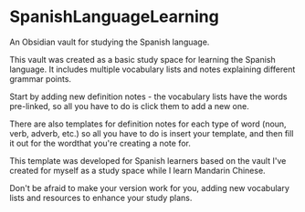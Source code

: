 # SpanishLanguageLearning
An Obsidian vault for studying the Spanish language.

This vault was created as a basic study space for learning the Spanish language.  It includes multiple vocabulary lists and notes explaining different grammar points.

Start by adding new definition notes - the vocabulary lists have the words pre-linked, so all you have to do is click them to add a new one.

There are also templates for definition notes for each type of word (noun, verb, adverb, etc.) so all you have to do is insert your template, and then fill it out for the wordthat you're creating a note for.

This template was developed for Spanish learners based on the vault I've created for myself as a study space while I learn Mandarin Chinese.

Don't be afraid to make your version work for you, adding new vocabulary lists and resources to enhance your study plans.
